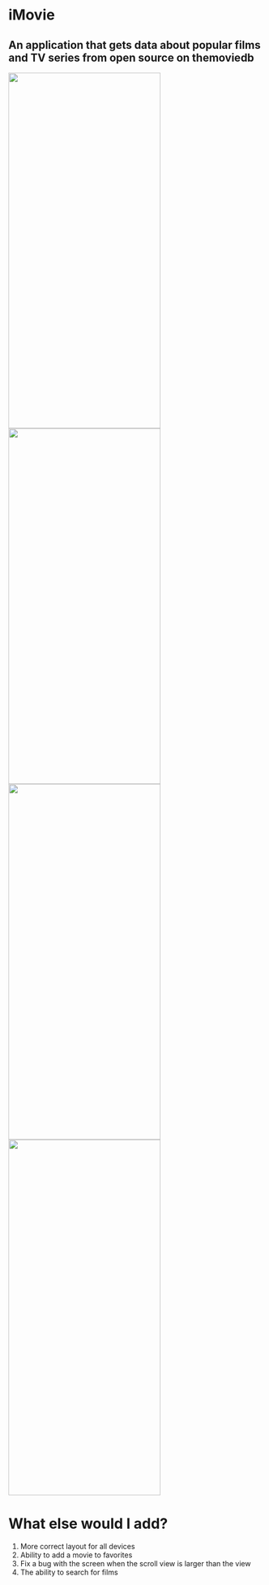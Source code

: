 # iMovie

## An application that gets data about popular films and TV series from open source on themoviedb

<p float="left"> 
  
<img src="https://user-images.githubusercontent.com/75984018/132126245-5c3918a3-af01-459e-b84c-aa0015ef3ca7.png" width="300" height="700">

<img src="https://user-images.githubusercontent.com/75984018/132126426-21ecb6c6-4fcd-41df-ad98-ab9ea52249a6.png" width="300" height="700">

<img src="https://user-images.githubusercontent.com/75984018/132126454-ac7281b9-9464-48fe-9b30-462f678d431d.png" width="300" height="700">

<img src="https://user-images.githubusercontent.com/75984018/132126437-57f72bd3-83ea-46b0-a85b-95575ebe1575.png" width="300" height="700">

</p>


# What else would I add?
1) More correct layout for all devices
2) Ability to add a movie to favorites
3) Fix a bug with the screen when the scroll view is larger than the view
4) The ability to search for films
